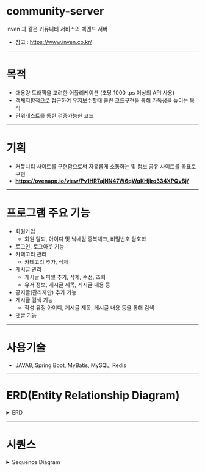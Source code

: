 # community-server
inven 과 같은 커뮤니티 서비스의 벡엔드 서버
- 참고 : https://www.inven.co.kr/

---
# 목적
- 대용량 트래픽을 고려한 어플리케이션 (초당 1000 tps 이상의 API 사용)
- 객체지향적으로 접근하여 유지보수할때 클린 코드구현을 통해 가독성을 높이는 목적
- 단위테스트를 통한 검증가능한 코드

---
# 기획
- 커뮤니티 사이트를 구현함으로써 자유롭게 소통하는 및 정보 공유 사이트를 목표로 구현
- ****https://ovenapp.io/view/Pv1HR7ajNN47W6qWgKHjIro334XPQvBj/****

---
# 프로그램 주요 기능
- 회원가입
  - 회원 탈퇴, 아이디 및 닉네임 중복체크, 비밀번호 암호화
- 로그인, 로그아웃 기능
- 카테고리 관리
  - 카테고리 추가, 삭제
- 게시글 관리
  - 게시글 & 파일 추가, 삭제, 수정, 조회
  - 유저 정보, 게시글 제목, 게시글 내용 등
- 공지글(관리자만) 추가 기능
- 게시글 검색 기능
  - 작성 유정 아이디, 게시글 제목, 게시글 내용 등을 통해 검색
- 댓글 기능

---
# 사용기술
- JAVA8, Spring Boot, MyBatis, MySQL, Redis

---
# ERD(Entity Relationship Diagram)
<details><summary>ERD</summary>
<img width="704" alt="ERD" src="https://user-images.githubusercontent.com/75170367/204240631-3f477b7a-0c12-4caa-b515-3c4f66bfb3a7.png">
</details>

---
# 시퀀스
<details><summary>Sequence Diagram</summary>

## 회원가입
![회원가입](https://user-images.githubusercontent.com/75170367/204241015-42fee152-2938-4e7c-8014-8f7664cd955a.jpg)

## 로그인
![로그인](https://user-images.githubusercontent.com/75170367/204241296-ab0a5f18-053f-41ca-aebe-4011c6830d72.jpg)

## 로그아웃
![로그아웃](https://user-images.githubusercontent.com/75170367/204241327-56cb2cb7-547a-4ef7-a56c-5f9c09c066aa.jpg)

## 회원탈퇴
![회원탈퇴](https://user-images.githubusercontent.com/75170367/204241275-5d721efc-4e07-4ce9-b212-133ce3234f9e.jpg)

## 카테고리 추가
## 카테고리 삭제
## 게시글 추가
## 게시글 삭제
## 게시글 수정
## 게시글 조회
## 공지 게시글 추가
## 게시글 검색
## 댓글 기능
</details>
